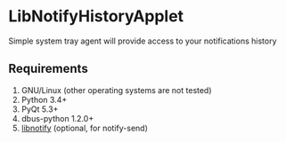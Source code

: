 # LibNotifyHistoryApplet
Simple system tray agent will provide access to your notifications history

## Requirements

1. GNU/Linux (other operating systems are not tested)
2. Python 3.4+
3. PyQt 5.3+
4. dbus-python 1.2.0+
5. [libnotify](https://gitlab.gnome.org/GNOME/libnotify) (optional, for notify-send)
